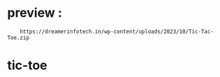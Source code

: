   # preview :  
        https://dreamerinfotech.in/wp-content/uploads/2023/10/Tic-Tac-Toe.zip
# tic-toe
